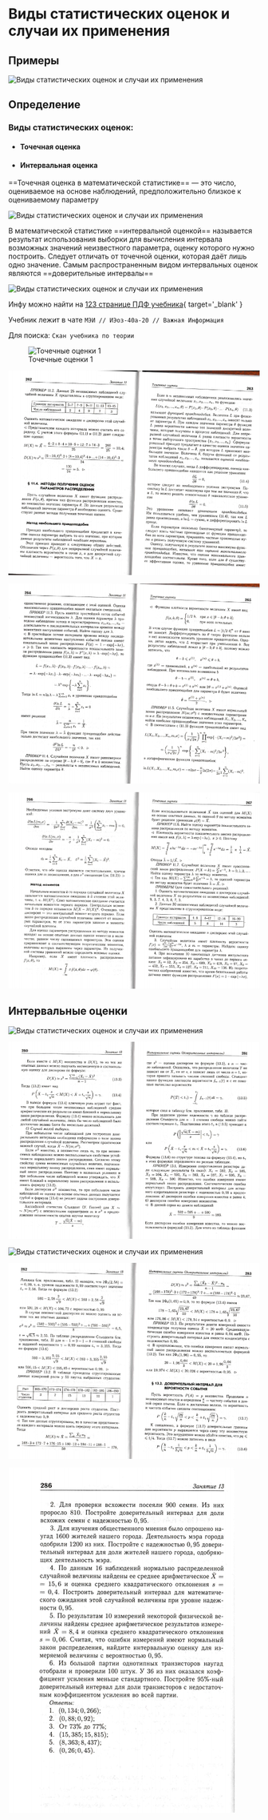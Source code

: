 # Виды статистических оценок и случаи их применения

## Примеры

![Виды статистических оценок и случаи их применения](media/24_01.png)

## Определение

### Виды статистических оценок:

- #### Точечная оценка
- #### Интервальная оценка

==Точечная оценка в математической статистике== — это число, оцениваемое на основе наблюдений, предположительно близкое
к оцениваемому параметру

![Виды статистических оценок и случаи их применения](media/24_02.png)

В математической статистике ==интервальной оценкой== называется результат использования выборки для вычисления интервала
возможных значений неизвестного параметра, оценку которого нужно построить. Следует отличать от точечной оценки, которая
даёт лишь одно значение. Самым распространенным видом интервальных оценок являются ==доверительные интервалы==

![Виды статистических оценок и случаи их применения](media/24_03.png)

Инфу можно найти на [123 странице ПДФ учебника](/probability/files/scan__petrushko__teor__ver.pdf){ target='_blank' }

Учебник лежит в чате `МЭИ // ИЭоз-40а-20 // Важная Информация`

Для поиска: `Скан учебника по теории`

<figure>
  <img src="../media/24_04.png" alt="Точечные оценки 1"/>
  <figcaption>Точечные оценки 1</figcaption>
</figure>

![Виды статистических оценок и случаи их применения](media/24_05.png)

![Виды статистических оценок и случаи их применения](media/24_06.png)

![Виды статистических оценок и случаи их применения](media/24_07.png)

## Интервальные оценки

![Виды статистических оценок и случаи их применения](media/24_08.png)

![Виды статистических оценок и случаи их применения](media/24_09.png)

![Виды статистических оценок и случаи их применения](media/24_10.png)

![Виды статистических оценок и случаи их применения](media/24_11.png)

![Виды статистических оценок и случаи их применения](media/24_12.png)
